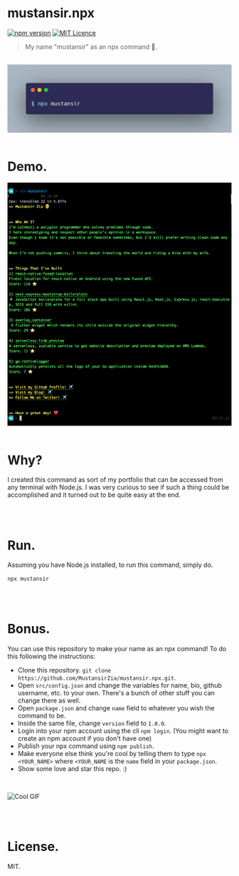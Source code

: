 # mustansir.npx

[![npm version](https://badge.fury.io/js/mustansir.svg)](https://badge.fury.io/js/mustansir)
[![MIT Licence](https://badges.frapsoft.com/os/mit/mit.svg?v=103)](https://opensource.org/licenses/mit-license.php)

> My name "mustansir" as an npx command 🚀.

<br />

<img src="https://github.com/MustansirZia/mustansir.npx/raw/main/assets/cover.png" />

<br />
<br />

# Demo.

<img src="https://github.com/MustansirZia/mustansir.npx/raw/main/assets/terminal.png" />

<br />
<br />

# Why?

I created this command as sort of my portfolio that can be accessed from any terminal with Node.js. I was very curious to see if such a thing could be accomplished and it turned out to be quite easy at the end.

<br />
<br />

# Run.

Assuming you have Node.js installed, to run this command, simply do.

```sh
npx mustansir
```

<br />
<br />

# Bonus.

You can use this repository to make your name as an npx command! To do this following the instructions:

-   Clone this repository. `git clone https://github.com/MustansirZia/mustansir.npx.git`.
-   Open `src/config.json` and change the variables for name, bio, github username, etc. to your own. There's a bunch of other stuff you can change there as well.
-   Open `package.json` and change `name` field to whatever you wish the command to be.
-   Inside the same file, change `version` field to `1.0.0`.
-   Login into your npm account using the cli `npm login`. (You might want to create an npm account if you don't have one)
-   Publish your npx command using `npm publish`.
-   Make everyone else think you're cool by telling them to type `npx <YOUR_NAME>` where `<YOUR_NAME` is the `name` field in your `package.json`.
-   Show some love and star this repo. :)

<br />

![Cool GIF](https://media.giphy.com/media/62PP2yEIAZF6g/giphy.gif)

<br />
<br />

# License.

MIT.
